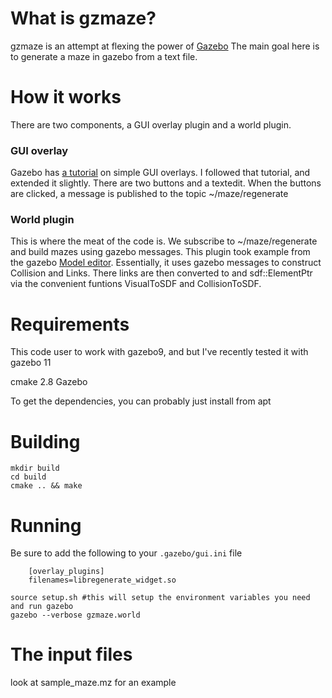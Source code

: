 # What is gzmaze?
gzmaze is an attempt at flexing the power of [Gazebo](http://gazebosim.org)
The main goal here is to generate a maze in gazebo from a text file.

# How it works
There are two components, a GUI overlay plugin and a world plugin.

### GUI overlay
Gazebo has [a tutorial](http://gazebosim.org/tutorials?tut=gui_overlay&cat=user_input) on simple GUI overlays. I followed that tutorial, and extended it slightly.
There are two buttons and a textedit. When the buttons are clicked, a message is published to the topic ~/maze/regenerate

### World plugin
This is where the meat of the code is. We subscribe to ~/maze/regenerate and build mazes using gazebo messages. This plugin took example from the gazebo [Model editor](https://bitbucket.org/osrf/gazebo/src/default/gazebo/gui/model/). Essentially, it uses gazebo messages to construct Collision and Links. There links are then converted to and sdf::ElementPtr via the convenient funtions VisualToSDF and CollisionToSDF.

# Requirements
This code user to work with gazebo9, and but I've recently tested it with gazebo 11


cmake 2.8
Gazebo

To get the dependencies, you can probably just install from apt

# Building

    mkdir build
    cd build
    cmake .. && make

# Running
Be sure to add the following to your `.gazebo/gui.ini` file

```
    [overlay_plugins]
    filenames=libregenerate_widget.so
```


    source setup.sh #this will setup the environment variables you need and run gazebo
    gazebo --verbose gzmaze.world

# The input files
look at sample_maze.mz for an example
